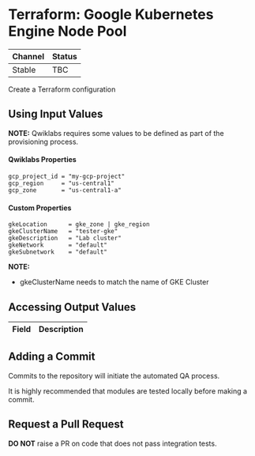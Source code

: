 # Terraform: Google Kubernetes Engine Node Pool

| Channel | Status |
|---------|--------|
| Stable  | TBC    | 

Create a Terraform configuration

## Using Input Values 

__NOTE:__ Qwiklabs requires some values to be defined as part of the provisioning process. 

#### Qwiklabs Properties
```
gcp_project_id = "my-gcp-project"
gcp_region     = "us-central1"
gcp_zone       = "us-central1-a"
```

#### Custom Properties

```
gkeLocation      = gke_zone | gke_region
gkeClusterName   = "tester-gke"
gkeDescription   = "Lab cluster"
gkeNetwork       = "default"
gkeSubnetwork    = "default"
```
__NOTE:__
* gkeClusterName needs to match the name of GKE Cluster

## Accessing Output Values 

| Field | Description |
|-------|-------------|

## Adding a Commit 

Commits to the repository will initiate the automated QA process.

It is highly recommended that modules are tested locally before making a commit.

## Request a Pull Request

__DO NOT__ raise a PR on code that does not pass integration tests.
